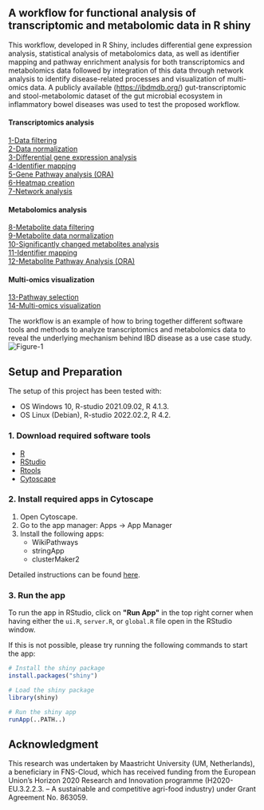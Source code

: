 ## A workflow for functional analysis of transcriptomic and metabolomic data in R shiny 

This workflow, developed in R Shiny, includes differential gene expression analysis, statistical analysis of metabolomics data, as well as identifier mapping and pathway enrichment analysis for both transcriptomics and metabolomics data followed by integration of this data through network analysis to identify disease-related processes and visualization of multi-omics data. A publicly available (https://ibdmdb.org/) gut-transcriptomic and stool-metabolomic dataset of the gut microbial ecosystem in inflammatory bowel diseases was used to test the proposed workflow.

#### Transcriptomics analysis  
[1-Data filtering](/1-data_filtering)<br /> 
[2-Data normalization](/2-data_normalization)<br />
[3-Differential gene expression analysis](/3-differential_gene_expression_analysis)<br />
[4-Identifier mapping](/4-identifier_mapping)<br />
[5-Gene Pathway analysis (ORA)](/5-pathway_analysis/)<br />
[6-Heatmap creation](/6-create_heatmap/)<br />
[7-Network analysis](/7-network_analysis)<br />

#### Metabolomics analysis  
[8-Metabolite data filtering](/8-metabolite_data_filtering)<br />
[9-Metabolite data normalization](/9-metabolite_data_normalization)<br />
[10-Significantly changed metabolites analysis](/10-significantly_changed_metabolites_analysis)<br />
[11-Identifier mapping](11-metabolite_identifier_mapping)<br />
[12-Metabolite Pathway Analysis (ORA)](/12-metabolite_pathway_analysis)<br />

#### Multi-omics visualization
[13-Pathway selection](13-pathway_selection)<br />
[14-Multi-omics visualization](14-multiomics_visualization)<br />

The workflow is an example of how to bring together different software tools and methods to analyze transcriptomics and metabolomics data to reveal the underlying mechanism behind IBD disease as a use case study.
![Figure-1](https://user-images.githubusercontent.com/65600609/212947530-700d3dc5-1d14-4cbe-a86b-977299d3a81e.jpg)

## Setup and Preparation
The setup of this project has been tested with:
- OS Windows 10, R-studio 2021.09.02, R 4.1.3.
- OS Linux (Debian), R-studio 2022.02.2, R 4.2.

### 1. Download required software tools
* [R](https://cran.r-project.org/bin/windows/base/)
* [RStudio](https://www.rstudio.com/products/rstudio/download/#download)
* [Rtools](https://cran.r-project.org/bin/windows/Rtools/)
* [Cytoscape](https://cytoscape.org/)

### 2. Install required apps in Cytoscape
1. Open Cytoscape.
2. Go to the app manager: Apps -> App Manager
3. Install the following apps:
    * WikiPathways
    * stringApp
    * clusterMaker2

Detailed instructions can be found [here](https://bigcat-um.github.io/Transcriptomics_Metabolomics_tutorials/pages/prep).

### 3. Run the app
To run the app in RStudio, click on **"Run App"** in the top right corner when having either the `ui.R`, `server.R`, or `global.R` file open in the RStudio window.

If this is not possible, please try running the following commands to start the app:
```r
# Install the shiny package
install.packages("shiny")

# Load the shiny package
library(shiny)

# Run the shiny app
runApp(..PATH..)
```

## Acknowledgment
This research was undertaken by Maastricht University (UM, Netherlands), a beneficiary in FNS-Cloud, which has received funding from the European Union’s Horizon 2020 Research and Innovation programme (H2020-EU.3.2.2.3. – A sustainable and competitive agri-food industry) under Grant Agreement No. 863059.
